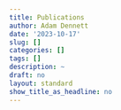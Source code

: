 ```yaml
---
title: Publications
author: Adam Dennett
date: '2023-10-17'
slug: []
categories: []
tags: []
description: ~
draft: no
layout: standard
show_title_as_headline: no
---
```

